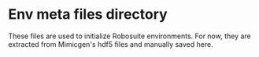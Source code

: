 # Env meta files directory

These files are used to initialize Robosuite environments. For now, they are extracted from Mimicgen's hdf5 files and manually saved here.
